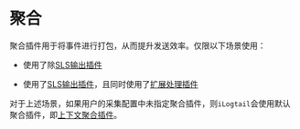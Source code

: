 # 聚合

聚合插件用于将事件进行打包，从而提升发送效率。仅限以下场景使用：

* 使用了除[SLS输出插件](../flusher/flusher-sls.md)

* 使用了[SLS输出插件](../flusher/flusher-sls.md)，且同时使用了[扩展处理插件](../processor/README.md)

对于上述场景，如果用户的采集配置中未指定聚合插件，则`iLogtail`会使用默认聚合插件，即[上下文聚合插件](./aggregator-context.md)。
